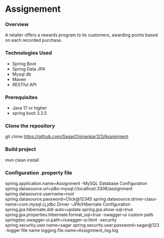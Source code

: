 # Assignement

### Overview
A retailer offers a rewards program to its customers, awarding points based on each recorded purchase.

### Technologies Used
- Spring Boot
- Spring Data JPA
- Mysql db
- Maven
- RESTful API

### Prerequisites
- Java 17 or higher
- spring boot 3.3.5

### Clone the repository
git clone https://github.com/SagarChimankar123/Assignment

### Build project
mvn clean install

### Configuration .property file
spring.application.name=Assignment
-MySQL Database Configuration
spring.datasource.url=jdbc:mysql://localhost:3306/assignment
spring.datasource.username=root
spring.datasource.password=Click@12345
spring.datasource.driver-class-name=com.mysql.cj.jdbc.Driver
-JPA/Hibernate Configuration
spring.jpa.hibernate.ddl-auto=update
spring.jpa.show-sql=true
spring.jpa.properties.hibernate.format_sql=true
-swagger-ui custom path
springdoc.swagger-ui.path=/swagger-ui.html
-security 
spring.security.user.name=sagar
spring.security.user.password=sagar@123
-logger file name 
logging.file.name=Assignment_log.log



